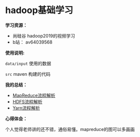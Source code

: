# hadoop基础学习

**学习资源：**

- 尚硅谷 hadoop2019的视频学习
- b站： av64039568

**使用说明:**

`data/input` 使用的数据

`src` maven 构建的代码

**我的总结：**

- [MapReduce流程解析](https://zouxxyy.github.io/2019/08/30/hadoop-MapReduce%E6%B5%81%E7%A8%8B%E8%A7%A3%E6%9E%90/#more)
- [HDFS流程解析](https://zouxxyy.github.io/2019/08/31/hadoop-HDFS%E6%B5%81%E7%A8%8B%E8%A7%A3%E6%9E%90/#more)
- [Yarn流程解析](https://zouxxyy.github.io/2019/08/31/hadoop-Yarn%E6%B5%81%E7%A8%8B%E8%A7%A3%E6%9E%90/#more)

**心得体会：**

个人觉得老师讲的还不错，通俗易懂。mapreduce的图可以多画画